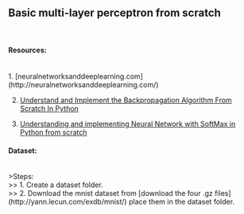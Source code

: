 ## Basic multi-layer perceptron from scratch
<br>
<h4>Resources:</h3><br>
1. [neuralnetworksanddeeplearning.com](http://neuralnetworksanddeeplearning.com/)

2. [Understand and Implement the Backpropagation Algorithm From Scratch In Python](http://www.adeveloperdiary.com/data-science/machine-learning/understand-and-implement-the-backpropagation-algorithm-from-scratch-in-python/)

3. [Understanding and implementing Neural Network with SoftMax in Python from scratch](http://www.adeveloperdiary.com/data-science/deep-learning/neural-network-with-softmax-in-python/)

<h4>Dataset:</h3><br>
>Steps:<br>
>> 1. Create a dataset folder.<br> 
>> 2. Download the mnist dataset from [download the four .gz files](http://yann.lecun.com/exdb/mnist/) place them in the dataset folder.
